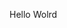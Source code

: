 Hello Wolrd













































































































































































































































































































































































































